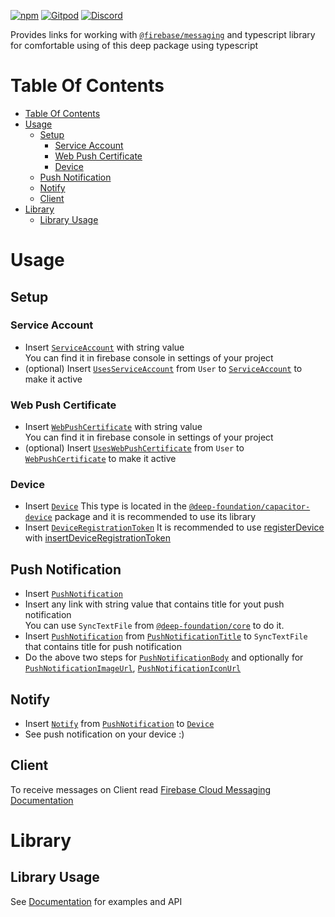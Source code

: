 [![npm](https://img.shields.io/npm/v/@deep-foundation/firebase-push-notification.svg)](https://www.npmjs.com/package/@deep-foundation/firebase-push-notification) 
[![Gitpod](https://img.shields.io/badge/Gitpod-ready--to--code-blue?logo=gitpod)](https://gitpod.io/#https://github.com/deep-foundation/firebase-push-notification) 
[![Discord](https://badgen.net/badge/icon/discord?icon=discord&label&color=purple)](https://discord.gg/deep-foundation)

Provides links for working with [`@firebase/messaging`](https://www.npmjs.com/package/@firebase/messaging) and typescript library for comfortable using of this deep package using typescript

# Table Of Contents
<!-- TABLE_OF_CONTENTS_START -->
- [Table Of Contents](#table-of-contents)
- [Usage](#usage)
  * [Setup](#setup)
    + [Service Account](#service-account)
    + [Web Push Certificate](#web-push-certificate)
    + [Device](#device)
  * [Push Notification](#push-notification)
  * [Notify](#notify)
  * [Client](#client)
- [Library](#library)
  * [Library Usage](#library-usage)
<!-- TABLE_OF_CONTENTS_END -->

# Usage

## Setup
### Service Account

- Insert [`ServiceAccount`] with string value  
You can find it in firebase console in settings of your project
- (optional) Insert [`UsesServiceAccount`] from `User` to [`ServiceAccount`] to make it active 
### Web Push Certificate

- Insert [`WebPushCertificate`] with string value  
You can find it in firebase console in settings of your project
- (optional) Insert [`UsesWebPushCertificate`] from `User` to [`WebPushCertificate`] to make it active 
### Device
- Insert [`Device`] 
This type is located in the [`@deep-foundation/capacitor-device`](https://www.npmjs.com/package/@deep-foundation/capacitor-device) package and it is recommended to use its library
- Insert [`DeviceRegistrationToken`]
It is recommended to use [registerDevice](https://deep-foundation.github.io/firebase-push-notification/functions/registerDevice.html) with [insertDeviceRegistrationToken](https://deep-foundation.github.io/firebase-push-notification/functions/insertDeviceRegistrationToken.html)
## Push Notification
- Insert [`PushNotification`]
- Insert any link with string value that contains title for yout push notification  
You can use `SyncTextFile` from [`@deep-foundation/core`](https://www.npmjs.com/package/@deep-foundation/core) to do it.
- Insert [`PushNotification`] from [`PushNotificationTitle`] to `SyncTextFile` that contains title for push notification  
- Do the above two steps for [`PushNotificationBody`] and optionally for [`PushNotificationImageUrl`], [`PushNotificationIconUrl`]  
## Notify
- Insert [`Notify`] from [`PushNotification`] to [`Device`]  
- See push notification on your device :)

## Client
To receive messages on Client read [Firebase Cloud Messaging Documentation](https://firebase.google.com/docs/cloud-messaging)


[`ServiceAccount`]: https://deep-foundation.github.io/firebase-push-notification/classes/Package.html#ServiceAccount
[`UsesServiceAccount`]: https://deep-foundation.github.io/firebase-push-notification/classes/Package.html#UsesServiceAccount
[`WebPushCertificate`]: https://deep-foundation.github.io/firebase-push-notification/classes/Package.html#WebPushCertificate
[`UsesWebPushCertificate`]: https://deep-foundation.github.io/firebase-push-notification/classes/Package.html#UsesWebPushCertificate
[`Device`]: https://deep-foundation.github.io/capacitor-device/enums/CapacitorDeviceContains.html#Device
[`DeviceRegistrationToken`]: https://deep-foundation.github.io/firebase-push-notification/classes/Package.html#DeviceRegistrationToken
[`PushNotification`]: https://deep-foundation.github.io/firebase-push-notification/classes/Package.html#PushNotification
[`PushNotificationTitle`]: https://deep-foundation.github.io/firebase-push-notification/classes/Package.html#PushNotificationTitle
[`PushNotificationBody`]: https://deep-foundation.github.io/firebase-push-notification/classes/Package.html#PushNotificationBody
[`PushNotificationImageUrl`]: https://deep-foundation.github.io/firebase-push-notification/classes/Package.html#PushNotificationImageUrl
[`PushNotificationIconUrl`]: https://deep-foundation.github.io/firebase-push-notification/classes/Package.html#PushNotificationIconUrl
[`Notify`]: https://deep-foundation.github.io/firebase-push-notification/classes/Package.html#Notify

# Library
## Library Usage
See [Documentation] for examples and API

[Documentation]: https://deep-foundation.github.io/firebase-push-notification/
